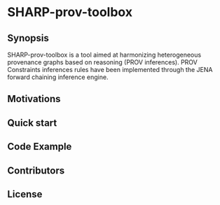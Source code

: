 # SHARP-prov-toolbox
## Synopsis
SHARP-prov-toolbox is a tool aimed at harmonizing heterogeneous provenance graphs based on reasoning (PROV inferences). PROV Constraints inferences rules have been implemented through the JENA forward chaining inference engine.  
## Motivations
## Quick start
## Code Example
## Contributors
## License
